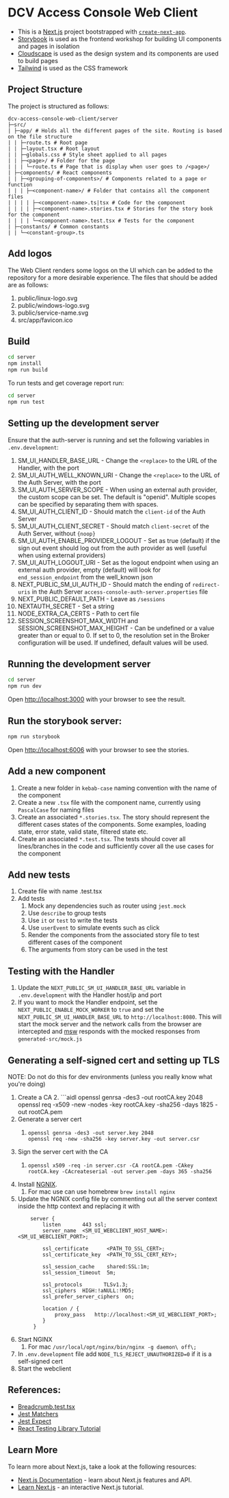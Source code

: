 # DCV Access Console Web Client
* This is a [Next.js](https://nextjs.org/) project bootstrapped with [`create-next-app`](https://github.com/vercel/next.js/tree/canary/packages/create-next-app).
* [Storybook](https://storybook.js.org/) is used as the frontend workshop for building UI components and pages in isolation 
* [Cloudscape](https://cloudscape.design/) is used as the design system and its components are used to build pages
* [Tailwind](https://tailwindcss.com/) is used as the CSS framework

## Project Structure
The project is structured as follows:

```text
dcv-access-console-web-client/server
├─src/
| ├─app/ # Holds all the different pages of the site. Routing is based on the file structure
| | ├─route.ts # Root page
| | ├─layout.tsx # Root layout
| | ├─globals.css # Style sheet applied to all pages
| | ├─<page>/ # Folder for the page
| | | └─route.ts # Page that is display when user goes to /<page>/
| ├─components/ # React components
| | ├─<grouping-of-components>/ # Components related to a page or function
| | | ├─<component-name>/ # Folder that contains all the component files
| | | | ├─<component-name>.ts|tsx # Code for the component
| | | | ├─<component-name>.stories.tsx # Stories for the story book for the component
| | | | └─<component-name>.test.tsx # Tests for the component
| ├─constants/ # Common constants
| | └─<constant-group>.ts
```

## Add logos
The Web Client renders some logos on the UI which can be added to the repository for a more desirable experience. The files that should be added are as follows:
1. public/linux-logo.svg
2. public/windows-logo.svg
3. public/service-name.svg
4. src/app/favicon.ico

## Build
```bash
cd server
npm install
npm run build
```

To run tests and get coverage report run:
```bash
cd server
npm run test
```

## Setting up the development server
Ensure that the auth-server is running and set the following variables in `.env.development`:
1. SM_UI_HANDLER_BASE_URL - Change the `<replace>` to the URL of the Handler, with the port
2. SM_UI_AUTH_WELL_KNOWN_URI  - Change the `<replace>` to the URL of the Auth Server, with the port
3. SM_UI_AUTH_SERVER_SCOPE - When using an external auth provider, the custom scope can be set. The default is "openid". Multiple scopes can be specified by separating them with spaces.
4. SM_UI_AUTH_CLIENT_ID - Should match the `client-id` of the Auth Server
5. SM_UI_AUTH_CLIENT_SECRET - Should match `client-secret` of the Auth Server, without `{noop}`
6. SM_UI_AUTH_ENABLE_PROVIDER_LOGOUT - Set as true (default) if the sign out event should log out from the auth provider as well (useful when using external providers)
7. SM_UI_AUTH_LOGOUT_URI - Set as the logout endpoint when using an external auth provider, empty (default) will look for `end_session_endpoint` from the well_known json
8. NEXT_PUBLIC_SM_UI_AUTH_ID - Should match the ending of `redirect-uris` in the Auth Server `access-console-auth-server.properties` file
9. NEXT_PUBLIC_DEFAULT_PATH - Leave as `/sessions`
10. NEXTAUTH_SECRET - Set a string 
11. NODE_EXTRA_CA_CERTS - Path to cert file 
12. SESSION_SCREENSHOT_MAX_WIDTH and SESSION_SCREENSHOT_MAX_HEIGHT - Can be undefined or a value greater than or equal to 0. If set to 0, the resolution set in the Broker configuration will be used. If undefined, default values will be used.

## Running the development server
```bash
cd server
npm run dev
```

Open [http://localhost:3000](http://localhost:3000) with your browser to see the result.

## Run the storybook server:
```bash
npm run storybook 
```
Open [http://localhost:6006](http://localhost:6006) with your browser to see the stories.

## Add a new component
1. Create a new folder in `kebab-case` naming convention with the name of the component
2. Create a new `.tsx` file with the component name, currently using `PascalCase` for naming files
3. Create an associated `*.stories.tsx`. The story should represent the different cases states of the components. Some examples, loading state, error state, valid state, filtered state etc.
4. Create an associated `*.test.tsx`. The tests should cover all lines/branches in the code and sufficiently cover all the use cases for the component

## Add new tests
1. Create file with name <component>.test.tsx
2. Add tests
   1. Mock any dependencies such as router using `jest.mock`
   2. Use `describe` to group tests
   3. Use `it` or `test` to write the tests
   4. Use `userEvent` to simulate events such as click
   5. Render the components from the associated story file to test different cases of the component
   6. The arguments from story can be used in the test

## Testing with the Handler
1. Update the `NEXT_PUBLIC_SM_UI_HANDLER_BASE_URL` variable in `.env.development` with the Handler host/ip and port
2. If you want to mock the Handler endpoint, set the `NEXT_PUBLIC_ENABLE_MOCK_WORKER` to `true` and set the `NEXT_PUBLIC_SM_UI_HANDLER_BASE_URL` to `http://localhost:8080`. This will start the mock server and the network calls from the browser are intercepted and [msw](https://mswjs.io/) responds with the mocked responses from `generated-src/mock.js`

## Generating a self-signed cert and setting up TLS
NOTE: Do not do this for dev environments (unless you really know what you're doing)
1. Create a CA
   2. ```aidl
       openssl genrsa -des3 -out rootCA.key 2048
       openssl req -x509 -new -nodes -key rootCA.key -sha256 -days 1825 -out rootCA.pem
2. Generate a server cert
   1. ```aidl
      openssl genrsa -des3 -out server.key 2048
      openssl req -new -sha256 -key server.key -out server.csr
      ```
3. Sign the server cert with the CA
   1. ```aidl
      openssl x509 -req -in server.csr -CA rootCA.pem -CAkey rootCA.key -CAcreateserial -out server.pem -days 365 -sha256
      ```
4. Install [NGNIX](https://www.nginx.com/resources/wiki/start/topics/tutorials/install/).
   1. For mac use can use homebrew `brew install nginx`
5. Update the NGNIX config file by commenting out all the server context inside the http context and replacing it with
   ```aidl
       server {
           listen       443 ssl;
           server_name  <SM_UI_WEBCLIENT_HOST_NAME>:<SM_UI_WEBCLIENT_PORT>;

           ssl_certificate      <PATH_TO_SSL_CERT>;
           ssl_certificate_key  <PATH_TO_SSL_CERT_KEY>;
    
           ssl_session_cache    shared:SSL:1m;
           ssl_session_timeout  5m;
    
           ssl_protocols       TLSv1.3;
           ssl_ciphers  HIGH:!aNULL:!MD5;
           ssl_prefer_server_ciphers  on;
    
           location / {
               proxy_pass   http://localhost:<SM_UI_WEBCLIENT_PORT>;
           }
        }
   ```
6. Start NGINX
   1. For mac `/usr/local/opt/nginx/bin/nginx -g daemon\ off\;`
7. In `.env.development` file add `NODE_TLS_REJECT_UNAUTHORIZED=0` if it is a self-signed cert
8. Start the webclient

## References:
* [Breadcrumb.test.tsx](./src/components/common/breadcrumb/Breadcrumb.test.tsx)
* [Jest Matchers](https://jestjs.io/docs/using-matchers)
* [Jest Expect](https://jestjs.io/docs/expect)
* [React Testing Library Tutorial](https://www.robinwieruch.de/react-testing-library/)

## Learn More
To learn more about Next.js, take a look at the following resources:

- [Next.js Documentation](https://nextjs.org/docs) - learn about Next.js features and API.
- [Learn Next.js](https://nextjs.org/learn) - an interactive Next.js tutorial.
